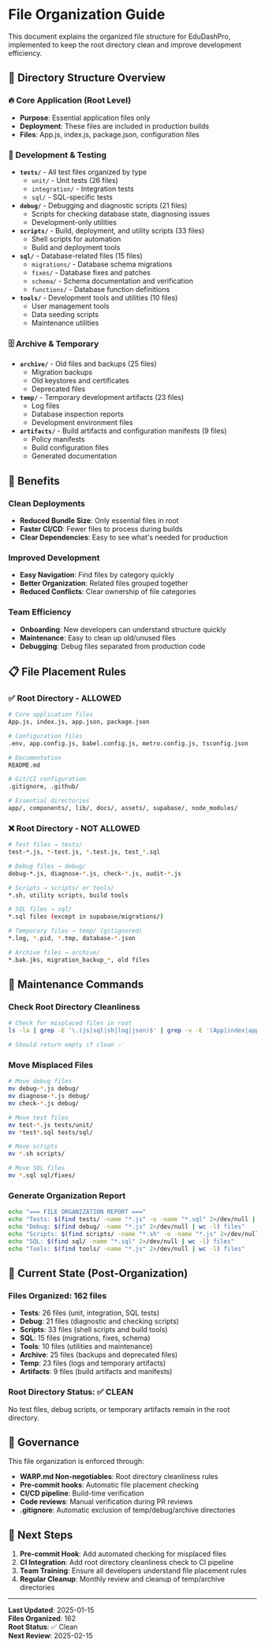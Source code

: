 # File Organization Guide

This document explains the organized file structure for EduDashPro, implemented to keep the root directory clean and improve development efficiency.

## 📁 Directory Structure Overview

### 🔥 Core Application (Root Level)
- **Purpose**: Essential application files only
- **Deployment**: These files are included in production builds
- **Files**: App.js, index.js, package.json, configuration files

### 🧪 Development & Testing
- **`tests/`** - All test files organized by type
  - `unit/` - Unit tests (26 files)
  - `integration/` - Integration tests  
  - `sql/` - SQL-specific tests
- **`debug/`** - Debugging and diagnostic scripts (21 files)
  - Scripts for checking database state, diagnosing issues
  - Development-only utilities
- **`scripts/`** - Build, deployment, and utility scripts (33 files)
  - Shell scripts for automation
  - Build and deployment tools
- **`sql/`** - Database-related files (15 files)
  - `migrations/` - Database schema migrations
  - `fixes/` - Database fixes and patches
  - `schema/` - Schema documentation and verification
  - `functions/` - Database function definitions
- **`tools/`** - Development tools and utilities (10 files)
  - User management tools
  - Data seeding scripts
  - Maintenance utilities

### 🗄️ Archive & Temporary
- **`archive/`** - Old files and backups (25 files)
  - Migration backups
  - Old keystores and certificates
  - Deprecated files
- **`temp/`** - Temporary development artifacts (23 files)
  - Log files
  - Database inspection reports
  - Development environment files
- **`artifacts/`** - Build artifacts and configuration manifests (9 files)
  - Policy manifests
  - Build configuration files
  - Generated documentation

## 🎯 Benefits

### Clean Deployments
- **Reduced Bundle Size**: Only essential files in root
- **Faster CI/CD**: Fewer files to process during builds
- **Clear Dependencies**: Easy to see what's needed for production

### Improved Development
- **Easy Navigation**: Find files by category quickly
- **Better Organization**: Related files grouped together
- **Reduced Conflicts**: Clear ownership of file categories

### Team Efficiency
- **Onboarding**: New developers can understand structure quickly
- **Maintenance**: Easy to clean up old/unused files
- **Debugging**: Debug files separated from production code

## 📋 File Placement Rules

### ✅ Root Directory - ALLOWED
```bash
# Core application files
App.js, index.js, app.json, package.json

# Configuration files
.env, app.config.js, babel.config.js, metro.config.js, tsconfig.json

# Documentation
README.md

# Git/CI configuration
.gitignore, .github/

# Essential directories
app/, components/, lib/, docs/, assets/, supabase/, node_modules/
```

### ❌ Root Directory - NOT ALLOWED
```bash
# Test files → tests/
test-*.js, *-test.js, *.test.js, test_*.sql

# Debug files → debug/
debug-*.js, diagnose-*.js, check-*.js, audit-*.js

# Scripts → scripts/ or tools/
*.sh, utility scripts, build tools

# SQL files → sql/
*.sql files (except in supabase/migrations/)

# Temporary files → temp/ (gitignored)
*.log, *.pid, *.tmp, database-*.json

# Archive files → archive/
*.bak.jks, migration_backup_*, old files
```

## 🔧 Maintenance Commands

### Check Root Directory Cleanliness
```bash
# Check for misplaced files in root
ls -la | grep -E '\.(js|sql|sh|log|json)$' | grep -v -E '(App|index|app\.config|babel\.config|metro\.config|package|tsconfig)\.'

# Should return empty if clean ✅
```

### Move Misplaced Files
```bash
# Move debug files
mv debug-*.js debug/
mv diagnose-*.js debug/
mv check-*.js debug/

# Move test files  
mv test-*.js tests/unit/
mv *test*.sql tests/sql/

# Move scripts
mv *.sh scripts/

# Move SQL files
mv *.sql sql/fixes/
```

### Generate Organization Report
```bash
echo "=== FILE ORGANIZATION REPORT ==="
echo "Tests: $(find tests/ -name "*.js" -o -name "*.sql" 2>/dev/null | wc -l) files"
echo "Debug: $(find debug/ -name "*.js" 2>/dev/null | wc -l) files"
echo "Scripts: $(find scripts/ -name "*.sh" -o -name "*.js" 2>/dev/null | wc -l) files"
echo "SQL: $(find sql/ -name "*.sql" 2>/dev/null | wc -l) files"
echo "Tools: $(find tools/ -name "*.js" 2>/dev/null | wc -l) files"
```

## 📝 Current State (Post-Organization)

### Files Organized: **162 files**
- **Tests**: 26 files (unit, integration, SQL tests)
- **Debug**: 21 files (diagnostic and checking scripts)
- **Scripts**: 33 files (shell scripts and build tools)
- **SQL**: 15 files (migrations, fixes, schema)
- **Tools**: 10 files (utilities and maintenance)
- **Archive**: 25 files (backups and deprecated files)
- **Temp**: 23 files (logs and temporary artifacts)
- **Artifacts**: 9 files (build artifacts and manifests)

### Root Directory Status: ✅ **CLEAN**
No test files, debug scripts, or temporary artifacts remain in the root directory.

## 🔐 Governance

This file organization is enforced through:
- **WARP.md Non-negotiables**: Root directory cleanliness rules
- **Pre-commit hooks**: Automatic file placement checking
- **CI/CD pipeline**: Build-time verification
- **Code reviews**: Manual verification during PR reviews
- **.gitignore**: Automatic exclusion of temp/debug/archive directories

## 🚀 Next Steps

1. **Pre-commit Hook**: Add automated checking for misplaced files
2. **CI Integration**: Add root directory cleanliness check to CI pipeline  
3. **Team Training**: Ensure all developers understand file placement rules
4. **Regular Cleanup**: Monthly review and cleanup of temp/archive directories

---

**Last Updated**: 2025-01-15  
**Files Organized**: 162  
**Root Status**: ✅ Clean  
**Next Review**: 2025-02-15